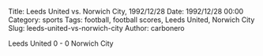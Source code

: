 Title: Leeds United vs. Norwich City, 1992/12/28
Date: 1992/12/28 00:00
Category: sports
Tags: football, football scores, Leeds United, Norwich City
Slug: leeds-united-vs-norwich-city
Author: carbonero


Leeds United 0 - 0 Norwich City
